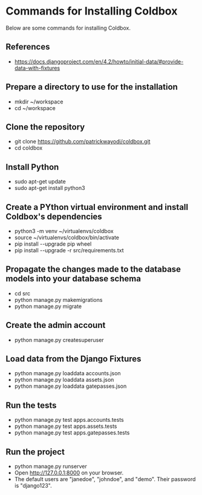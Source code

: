 Commands for Installing Coldbox
===============================


Below are some commands for installing Coldbox.


## References

* https://docs.djangoproject.com/en/4.2/howto/initial-data/#provide-data-with-fixtures


## Prepare a directory to use for the installation

* mkdir ~/workspace
* cd ~/workspace


## Clone the repository

* git clone https://github.com/patrickwayodi/coldbox.git
* cd coldbox


## Install Python

* sudo apt-get update
* sudo apt-get install python3


## Create a PYthon virtual environment and install Coldbox's dependencies

* python3 -m venv ~/virtualenvs/coldbox
* source ~/virtualenvs/coldbox/bin/activate
* pip install --upgrade pip wheel
* pip install --upgrade -r src/requirements.txt


## Propagate the changes made to the database models into your database schema

* cd src
* python manage.py makemigrations
* python manage.py migrate


## Create the admin account

* python manage.py createsuperuser


## Load data from the Django Fixtures

* python manage.py loaddata accounts.json
* python manage.py loaddata assets.json
* python manage.py loaddata gatepasses.json


## Run the tests

* python manage.py test apps.accounts.tests
* python manage.py test apps.assets.tests
* python manage.py test apps.gatepasses.tests


## Run the project

* python manage.py runserver
* Open http://127.0.0.1:8000 on your browser.
* The default users are "janedoe", "johndoe", and "demo". Their password is "django123".

